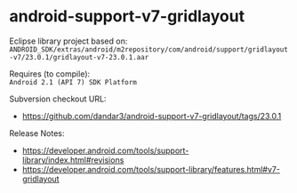 android-support-v7-gridlayout
=============================

Eclipse library project based on:<br/>
`ANDROID_SDK/extras/android/m2repository/com/android/support/gridlayout-v7/23.0.1/gridlayout-v7-23.0.1.aar`<br/>

Requires (to compile):<br/>
`Android 2.1 (API 7) SDK Platform`

Subversion checkout URL:<br/>
* https://github.com/dandar3/android-support-v7-gridlayout/tags/23.0.1

Release Notes:
* https://developer.android.com/tools/support-library/index.html#revisions
* https://developer.android.com/tools/support-library/features.html#v7-gridlayout